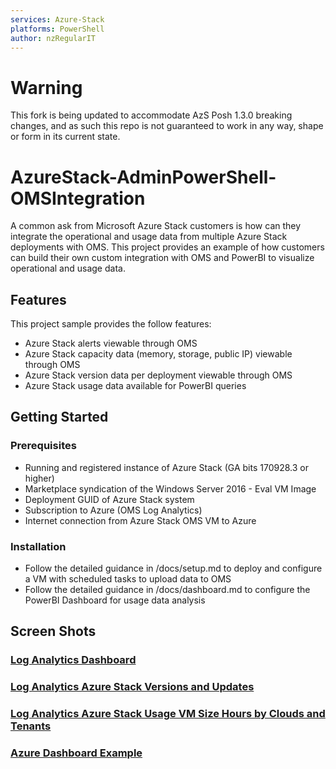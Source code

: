 ```yaml
---
services: Azure-Stack
platforms: PowerShell
author: nzRegularIT
---
```


# Warning

This fork is being updated to accommodate AzS Posh 1.3.0 breaking changes, and as such this repo is not guaranteed to work in any way, shape or form in its current state.

# AzureStack-AdminPowerShell-OMSIntegration

A common ask from Microsoft Azure Stack customers is how can they integrate the operational and usage data from multiple Azure Stack deployments with OMS.  This project provides an example of how customers can build their own custom integration with OMS and PowerBI to visualize operational and usage data.

## Features

This project sample provides the follow features:

* Azure Stack alerts viewable through OMS
* Azure Stack capacity data (memory, storage, public IP) viewable through OMS
* Azure Stack version data per deployment viewable through OMS
* Azure Stack usage data available for PowerBI queries

## Getting Started

### Prerequisites

- Running and registered instance of Azure Stack (GA bits 170928.3 or higher)
- Marketplace syndication of the Windows Server 2016 - Eval VM Image
- Deployment GUID of Azure Stack system
- Subscription to Azure (OMS Log Analytics)
- Internet connection from Azure Stack OMS VM to Azure


### Installation

- Follow the detailed guidance in /docs/setup.md to deploy and configure a VM with scheduled tasks to upload data to OMS
- Follow the detailed guidance in /docs/dashboard.md to configure the PowerBI Dashboard for usage data analysis

## Screen Shots
### [Log Analytics Dashboard](https://github.com/Azure-Samples/AzureStack-AdminPowerShell-OMSIntegration/blob/master/docs/screenshots/AzurePortalDashboard.PNG) 
### [Log Analytics Azure Stack Versions and Updates](https://github.com/Azure-Samples/AzureStack-AdminPowerShell-OMSIntegration/blob/master/docs/screenshots/LogAnalyticsVersionsandUpdates.PNG)
### [Log Analytics Azure Stack Usage VM Size Hours by Clouds and Tenants](https://github.com/Azure-Samples/AzureStack-AdminPowerShell-OMSIntegration/blob/master/docs/screenshots/LogAnalyticsUsageVMSizeHoursbyCloud.png )
### [Azure Dashboard Example](https://github.com/Azure-Samples/AzureStack-AdminPowerShell-OMSIntegration/blob/master/docs/screenshots/AzurePortalDashboard.PNG)
